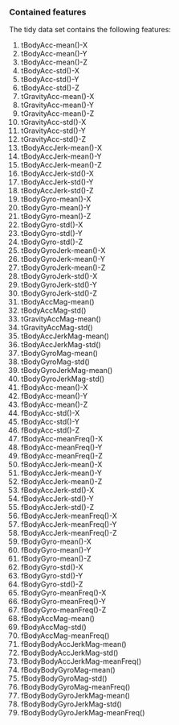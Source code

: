 ### Contained features

The tidy data set contains the following features:

1. tBodyAcc-mean()-X
2. tBodyAcc-mean()-Y
3. tBodyAcc-mean()-Z
4. tBodyAcc-std()-X
5. tBodyAcc-std()-Y
6. tBodyAcc-std()-Z
7. tGravityAcc-mean()-X
8. tGravityAcc-mean()-Y
9. tGravityAcc-mean()-Z
10. tGravityAcc-std()-X
11. tGravityAcc-std()-Y
12. tGravityAcc-std()-Z
13. tBodyAccJerk-mean()-X
14. tBodyAccJerk-mean()-Y
15. tBodyAccJerk-mean()-Z
16. tBodyAccJerk-std()-X
17. tBodyAccJerk-std()-Y
18. tBodyAccJerk-std()-Z
19. tBodyGyro-mean()-X
20. tBodyGyro-mean()-Y
21. tBodyGyro-mean()-Z
22. tBodyGyro-std()-X
23. tBodyGyro-std()-Y
24. tBodyGyro-std()-Z
25. tBodyGyroJerk-mean()-X
26. tBodyGyroJerk-mean()-Y
27. tBodyGyroJerk-mean()-Z
28. tBodyGyroJerk-std()-X
29. tBodyGyroJerk-std()-Y
30. tBodyGyroJerk-std()-Z
31. tBodyAccMag-mean()
32. tBodyAccMag-std()
33. tGravityAccMag-mean()
34. tGravityAccMag-std()
35. tBodyAccJerkMag-mean()
36. tBodyAccJerkMag-std()
37. tBodyGyroMag-mean()
38. tBodyGyroMag-std()
39. tBodyGyroJerkMag-mean()
40. tBodyGyroJerkMag-std()
41. fBodyAcc-mean()-X
42. fBodyAcc-mean()-Y
43. fBodyAcc-mean()-Z
44. fBodyAcc-std()-X
45. fBodyAcc-std()-Y
46. fBodyAcc-std()-Z
47. fBodyAcc-meanFreq()-X
48. fBodyAcc-meanFreq()-Y
49. fBodyAcc-meanFreq()-Z
50. fBodyAccJerk-mean()-X
51. fBodyAccJerk-mean()-Y
52. fBodyAccJerk-mean()-Z
53. fBodyAccJerk-std()-X
54. fBodyAccJerk-std()-Y
55. fBodyAccJerk-std()-Z
56. fBodyAccJerk-meanFreq()-X
57. fBodyAccJerk-meanFreq()-Y
58. fBodyAccJerk-meanFreq()-Z
59. fBodyGyro-mean()-X
60. fBodyGyro-mean()-Y
61. fBodyGyro-mean()-Z
62. fBodyGyro-std()-X
63. fBodyGyro-std()-Y
64. fBodyGyro-std()-Z
65. fBodyGyro-meanFreq()-X
66. fBodyGyro-meanFreq()-Y
67. fBodyGyro-meanFreq()-Z
68. fBodyAccMag-mean()
69. fBodyAccMag-std()
70. fBodyAccMag-meanFreq()
71. fBodyBodyAccJerkMag-mean()
72. fBodyBodyAccJerkMag-std()
73. fBodyBodyAccJerkMag-meanFreq()
74. fBodyBodyGyroMag-mean()
75. fBodyBodyGyroMag-std()
76. fBodyBodyGyroMag-meanFreq()
77. fBodyBodyGyroJerkMag-mean()
78. fBodyBodyGyroJerkMag-std()
79. fBodyBodyGyroJerkMag-meanFreq()
